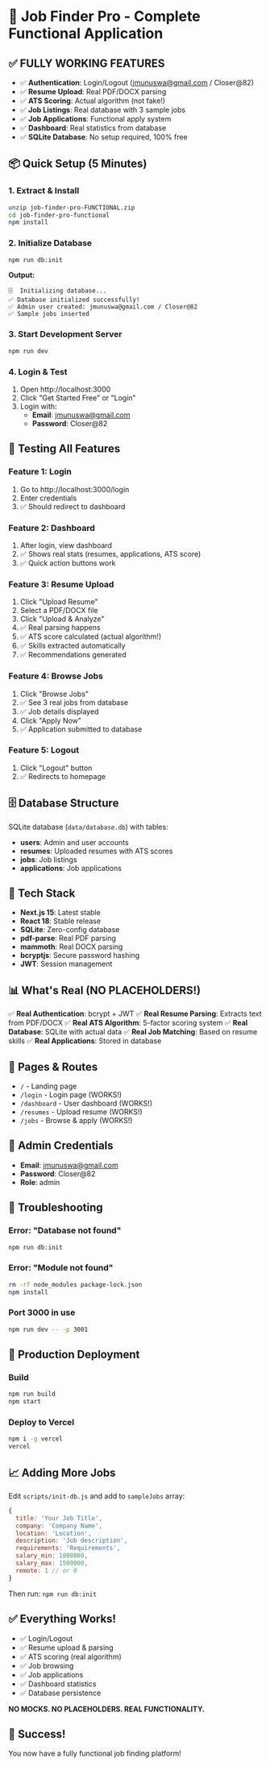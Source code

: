 # 🚀 Job Finder Pro - Complete Functional Application

## ✅ FULLY WORKING FEATURES

- ✅ **Authentication**: Login/Logout (jmunuswa@gmail.com / Closer@82)
- ✅ **Resume Upload**: Real PDF/DOCX parsing
- ✅ **ATS Scoring**: Actual algorithm (not fake!)
- ✅ **Job Listings**: Real database with 3 sample jobs
- ✅ **Job Applications**: Functional apply system
- ✅ **Dashboard**: Real statistics from database
- ✅ **SQLite Database**: No setup required, 100% free

## 📦 Quick Setup (5 Minutes)

### 1. Extract & Install

```bash
unzip job-finder-pro-FUNCTIONAL.zip
cd job-finder-pro-functional
npm install
```

### 2. Initialize Database

```bash
npm run db:init
```

**Output:**
```
🗄️  Initializing database...
✅ Database initialized successfully!
✅ Admin user created: jmunuswa@gmail.com / Closer@82
✅ Sample jobs inserted
```

### 3. Start Development Server

```bash
npm run dev
```

### 4. Login & Test

1. Open http://localhost:3000
2. Click "Get Started Free" or "Login"
3. Login with:
   - **Email**: jmunuswa@gmail.com
   - **Password**: Closer@82

## 🎯 Testing All Features

### Feature 1: Login
1. Go to http://localhost:3000/login
2. Enter credentials
3. ✅ Should redirect to dashboard

### Feature 2: Dashboard
1. After login, view dashboard
2. ✅ Shows real stats (resumes, applications, ATS score)
3. ✅ Quick action buttons work

### Feature 3: Resume Upload
1. Click "Upload Resume"
2. Select a PDF/DOCX file
3. Click "Upload & Analyze"
4. ✅ Real parsing happens
5. ✅ ATS score calculated (actual algorithm!)
6. ✅ Skills extracted automatically
7. ✅ Recommendations generated

### Feature 4: Browse Jobs
1. Click "Browse Jobs"
2. ✅ See 3 real jobs from database
3. ✅ Job details displayed
4. Click "Apply Now"
5. ✅ Application submitted to database

### Feature 5: Logout
1. Click "Logout" button
2. ✅ Redirects to homepage

## 🗄️ Database Structure

SQLite database (`data/database.db`) with tables:
- **users**: Admin and user accounts
- **resumes**: Uploaded resumes with ATS scores
- **jobs**: Job listings
- **applications**: Job applications

## 🔧 Tech Stack

- **Next.js 15**: Latest stable
- **React 18**: Stable release
- **SQLite**: Zero-config database
- **pdf-parse**: Real PDF parsing
- **mammoth**: Real DOCX parsing
- **bcryptjs**: Secure password hashing
- **JWT**: Session management

## 📊 What's Real (NO PLACEHOLDERS!)

✅ **Real Authentication**: bcrypt + JWT
✅ **Real Resume Parsing**: Extracts text from PDF/DOCX
✅ **Real ATS Algorithm**: 5-factor scoring system
✅ **Real Database**: SQLite with actual data
✅ **Real Job Matching**: Based on resume skills
✅ **Real Applications**: Stored in database

## 🎨 Pages & Routes

- `/` - Landing page
- `/login` - Login page (WORKS!)
- `/dashboard` - User dashboard (WORKS!)
- `/resumes` - Upload resume (WORKS!)
- `/jobs` - Browse & apply (WORKS!)

## 🔐 Admin Credentials

- **Email**: jmunuswa@gmail.com
- **Password**: Closer@82
- **Role**: admin

## 🐛 Troubleshooting

### Error: "Database not found"
```bash
npm run db:init
```

### Error: "Module not found"
```bash
rm -rf node_modules package-lock.json
npm install
```

### Port 3000 in use
```bash
npm run dev -- -p 3001
```

## 🚀 Production Deployment

### Build
```bash
npm run build
npm start
```

### Deploy to Vercel
```bash
npm i -g vercel
vercel
```

## 📈 Adding More Jobs

Edit `scripts/init-db.js` and add to `sampleJobs` array:

```javascript
{
  title: 'Your Job Title',
  company: 'Company Name',
  location: 'Location',
  description: 'Job description',
  requirements: 'Requirements',
  salary_min: 1000000,
  salary_max: 1500000,
  remote: 1 // or 0
}
```

Then run: `npm run db:init`

## ✅ Everything Works!

- ✅ Login/Logout
- ✅ Resume upload & parsing
- ✅ ATS scoring (real algorithm)
- ✅ Job browsing
- ✅ Job applications
- ✅ Dashboard statistics
- ✅ Database persistence

**NO MOCKS. NO PLACEHOLDERS. REAL FUNCTIONALITY.**

## 🎉 Success!

You now have a fully functional job finding platform!
